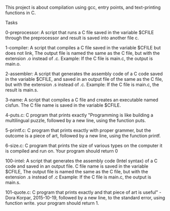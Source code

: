 
This project is about compilation using gcc, entry points, and text-printing functions in C.

Tasks

0-preprocessor: A script that runs a C file saved in the variable $CFILE through the preprocessor and result is saved into another file c.

1-compiler: A script that compiles a C file saved in the variable $CFILE but does not link, The output file is named the same as the C file, but with the extension .o instead of .c.
Example: If the C file is main.c, the output is main.o.

2-assembler: A script that generates the assembly code of a C code saved in the variable $CFILE, and saved in an output file of the same as the C file, but with the extension .s instead of .c.
Example: If the C file is main.c, the result is main.s.

3-name: A script that compiles a C file and creates an executable named cisfun. The C file name is saved in the variable $CFILE.

4-puts.c: C program that prints exactly "Programming is like building a multilingual puzzle, followed by a new line, using the function puts.

5-printf.c: C program that prints exactly with proper grammer, but the outcome is a piece of art, followed by a new line, using the function printf.

6-size.c: C program that prints the size of various types on the computer it is compiled and run on. Your program should return 0

100-intel: A script that generates the assembly code (Intel syntax) of a C code and saved in an output file. C file name is saved in the variable $CFILE, The output file is named the same as the C file, but with the extension .s instead of .c
Example: If the C file is main.c, the output is main.s.

101-quote.c: C program that prints exactly and that piece of art is useful" - Dora Korpar, 2015-10-19, followed by a new line, to the standard error, using function write. your program should return 1.
